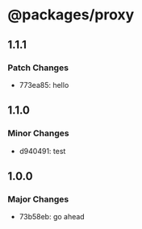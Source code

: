 # @packages/proxy

## 1.1.1

### Patch Changes

- 773ea85: hello

## 1.1.0

### Minor Changes

- d940491: test

## 1.0.0

### Major Changes

- 73b58eb: go ahead
